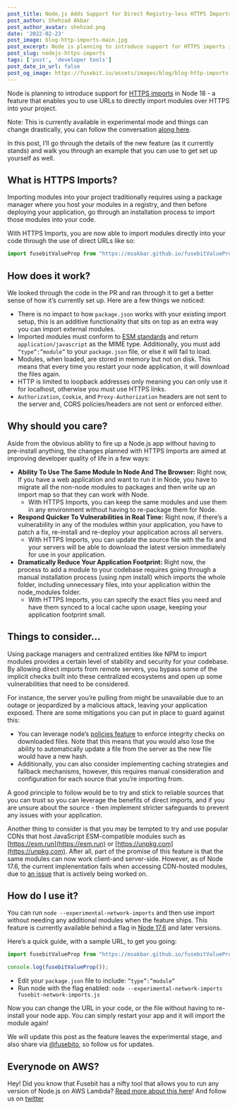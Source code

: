 ```yaml
---
post_title: Node.js Adds Support for Direct Registry-less HTTPS Imports
post_author: Shehzad Akbar
post_author_avatar: shehzad.png
date: '2022-02-23'
post_image: blog-http-imports-main.jpg
post_excerpt: Node is planning to introduce support for HTTPS imports in Node 18 - a feature that enables you to use urls to directly import modules over HTTPS into your project.
post_slug: nodejs-https-imports
tags: ['post', 'developer tools']
post_date_in_url: false
post_og_image: https://fusebit.io/assets/images/blog/blog-http-imports-main.jpg
---
```


Node is planning to introduce support for [HTTPS imports](https://github.com/nodejs/node/pull/36328) in Node 18 - a feature that enables you to use URLs to directly import modules over HTTPS into your project.

Note: This is currently available in experimental mode and things can change drastically, you can follow the conversation [along here](https://github.com/nodejs/node/discussions/36430).

In this post, I’ll go through the details of the new feature (as it currently stands) and walk you through an example that you can use to get set up yourself as well.

## What is HTTPS Imports?

Importing modules into your project traditionally requires using a package manager where you host your modules in a registry, and then before deploying your application, go through an installation process to import those modules into your code. 

With HTTPS Imports, you are now able to import modules directly into your code through the use of direct URLs like so:

```javascript
import fusebitValueProp from "https://msakbar.github.io/fusebitValueProp.js"
```


## How does it work? 

We looked through the code in the PR and ran through it to get a better sense of how it’s currently set up. Here are a few things we noticed:


* There is no impact to how `package.json` works with your existing import setup, this is an additive functionality that sits on top as an extra way you can import external modules.
* Imported modules must conform to [ESM standards](https://nodejs.org/api/esm.html) and return `application/javascript` as the MIME type. Additionally, you must add `“type”:”module”` to your `package.json` file, or else it will fail to load.
* Modules, when loaded, are stored in memory but not on disk. This means that every time you restart your node application, it will download the files again. 
* HTTP is limited to loopback addresses only meaning you can only use it for localhost, otherwise you must use HTTPS links.
* `Authorization`, `Cookie`, and `Proxy-Authorization` headers are not sent to the server and, CORS policies/headers are not sent or enforced either. 


## Why should you care?

Aside from the obvious ability to fire up a Node.js app without having to pre-install anything, the changes planned with HTTPS Imports are aimed at improving developer quality of life in a few ways:

* **Ability To Use The Same Module In Node And The Browser:** Right now, If you have a web application and want to run it in Node, you have to migrate all the non-node modules to packages and then write up an import map so that they can work with Node.
  * With HTTPS Imports, you can keep the same modules and use them in any environment without having to re-package them for Node.
* **Respond Quicker To Vulnerabilities in Real Time:** Right now, if there’s a vulnerability in any of the modules within your application, you have to patch a fix, re-install and re-deploy your application across all servers.
  * With HTTPS Imports, you can update the source file with the fix and your servers will be able to download the latest version immediately for use in your application.
* **Dramatically Reduce Your Application Footprint:** Right now, the process to add a module to your codebase requires going through a manual installation process (using npm install) which imports the whole folder, including unnecessary files, into your application within the node_modules folder.
  * With HTTPS Imports, you can specify the exact files you need and have them synced to a local cache upon usage, keeping your application footprint small.


## Things to consider…

Using package managers and centralized entities like NPM to import modules provides a certain level of stability and security for your codebase. By allowing direct imports from remote servers, you bypass some of the implicit checks built into these centralized ecosystems and open up some vulnerabilities that need to be considered. 

For instance, the server you’re pulling from might be unavailable due to an outage or jeopardized by a malicious attack, leaving your application exposed. There are some mitigations you can put in place to guard against this:
- You can leverage node’s [policies feature](https://nodejs.org/dist/latest/docs/api/policy.html#policies) to enforce  integrity checks on downloaded files. Note that this means that you would also lose the ability to automatically update a file from the server as the new file would have a new hash.
- Additionally, you can also consider implementing caching strategies and fallback mechanisms, however, this requires manual consideration and configuration for each source that you’re importing from. 

A good principle to follow would be to try and stick to reliable sources that you can trust so you can leverage the benefits of direct imports, and if you are unsure about the source - then implement stricter safeguards to prevent any issues with your application.

Another thing to consider is that you may be tempted to try and use popular CDNs that host JavaScript ESM-compatible modules such as [https://esm.run](https://esm.run) or [https://unpkg.com](https://unpkg.com). After all, part of the promise of this feature is that the same modules can now work client-and server-side. However, as of Node 17.6, the current implenentation fails when accessing CDN-hosted modules, due to [an issue](https://github.com/nodejs/node/issues/42098) that is actively being worked on.

## How do I use it?

You can run `node --experimental-network-imports` and then use import without needing any additional modules when the feature ships. This feature is currently available behind a flag in [Node 17.6](https://nodejs.org/dist/v17.6.0) and later versions.

Here’s a quick guide, with a sample URL, to get you going:

```javascript
import fusebitValueProp from "https://msakbar.github.io/fusebitValueProp.js" ;

console.log(fusebitValueProp());  
```

* Edit your `package.json` file to include: `”type”:”module”`
* Run node with the flag enabled: `node --experimental-network-imports fusebit-network-imports.js` 

Now you can change the URL in your code, or the file without having to re-install your node app. You can simply restart your app and it will import the module again! 

We will update this post as the feature leaves the experimental stage, and also share via [@fusebito](https://twitter.com/fusebitio), so follow us for updates.


## Everynode on AWS? 

Hey! Did you know that Fusebit has a nifty tool that allows you to run any version of Node.js on AWS Lambda? [Read more about this here](https://fusebit.io/blog/run-every-nodejs-version-in-lambda/)! And follow us on [twitter](https://twitter.com/fusebitio)
